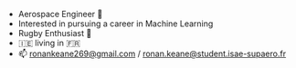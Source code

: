 - Aerospace Engineer 🚀
- Interested in pursuing a career in Machine Learning
- Rugby Enthusiast 🏉
- 🇮🇪 living in 🇫🇷
- 📫 ronankeane269@gmail.com / ronan.keane@student.isae-supaero.fr


